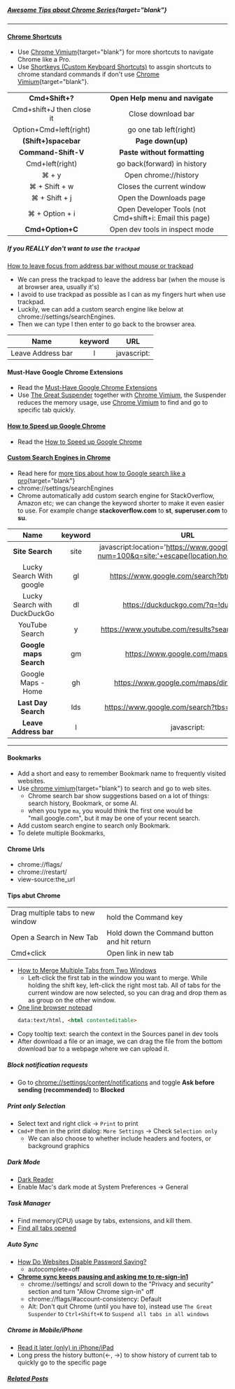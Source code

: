 <link rel="canonical" href="https://lifelongprogrammer.blogspot.com/2018/06/awesome-tips-about-chrome.html" />
<!-- #### TL;DR
- Most commonly used Chrome shortcuts, settings and tips.
- Most commonly used Chrome Extensions for developers and productivity.
- How to reduce memory. -->

##### [Awesome Tips about Chrome Series](https://lifelongprogrammer.blogspot.com/search/label/Chrome_Series){target="blank"}
<script src="https://lifelongprogrammer.blogspot.com/feeds/posts/default/-/Chrome_Series?orderby=updated&amp;alt=json-in-script&amp;callback=series&amp;max-results=20"></script>

---

#### [Chrome Shortcuts](https://lifelongprogrammer.blogspot.com/2018/05/keyboard-shortcuts-for-developers.html#chrome)
- Use [Chrome Vimium](https://lifelongprogrammer.blogspot.com/2019/04/awesome-tips-about-chrome-vimium.html){target="blank"} for more shortcuts to navigate Chrome like a Pro.
- Use [Shortkeys (Custom Keyboard Shortcuts)](https://chrome.google.com/webstore/detail/shortkeys-custom-keyboard/logpjaacgmcbpdkdchjiaagddngobkck) to assgin shortcuts to chrome standard commands if don't use [Chrome Vimium](https://lifelongprogrammer.blogspot.com/2019/04/awesome-tips-about-chrome-vimium.html){target="blank"}.

|                           |                                                         |
|:-------------------------:|:-------------------------------------------------------:|
|      **Cmd+Shift+?**      |             **Open Help menu and navigate**             |
| Cmd+shift+J then close it |                   Close download bar                    |
|  Option+Cmd+left(right)   |                 go one tab left(right)                  |
|   **(Shift+)spacebar**    |                    **Page down(up)**                    |
|    **Command-Shift-V**    |              **Paste without formatting**               |
|      Cmd+left(right)      |               go back(forward) in history               |
|           ⌘ + y           |                  Open chrome://history                  |
|       ⌘ + Shift + w       |                Closes the current window                |
|       ⌘ + Shift + j       |                 Open the Downloads page                 |
|      ⌘ + Option + i       | Open Developer Tools (not Cmd+shift+i: Email this page) |
|     **Cmd+Option+C**      |             Open dev tools in inspect mode              |

##### If you REALLY don't want to use the `trackpad`
[How to leave focus from address bar without mouse or trackpad](http://xavierchow.github.io/2016/03/07/vimium-leave-address-bar/)
- We can press the trackpad to leave the address bar (when the mouse is at browser area, usually it's)
- I avoid to use trackpad as possible as I can as my fingers hurt when use trackpad.
- Luckily, we can add a custom search engine like below at chrome://settings/searchEngines.
- Then we can type l then enter to go back to the browser area.

|       Name        | keyword |     URL     |
|:-----------------:|:-------:|:-----------:|
| Leave Address bar |    l    | javascript: |


#### Must-Have Google Chrome Extensions
- Read the [Must-Have Google Chrome Extensions](https://lifelongprogrammer.blogspot.com/2019/04/must-have-google-chrome-extensions.html)
- Use [The Great Suspender](https://chrome.google.com/webstore/detail/the-great-suspender/klbibkeccnjlkjkiokjodocebajanakg/) together with [Chrome Vimium](https://lifelongprogrammer.blogspot.com/2019/04/awesome-tips-about-chrome-vimium.html), the Suspender reduces the memory usage, use [Chrome Vimium](https://lifelongprogrammer.blogspot.com/2019/04/awesome-tips-about-chrome-vimium.html) to find and go to specific tab quickly.

#### [How to Speed up Google Chrome]((/2019/03/how-to-speed-up-google-chrome.html))
- Read the [How to Speed up Google Chrome](https://lifelongprogrammer.blogspot.com/2019/03/how-to-speed-up-google-chrome.html)

#### [Custom Search Engines in Chrome](https://github.com/philc/vimium/wiki/Search-Engines)
- Read here for [more tips about how to Google search like a pro](https://lifelongprogrammer.blogspot.com/2019/06/how-to-google-search-like-pro.html){target="blank"}
- chrome://settings/searchEngines
- Chrome automatically add custom search engine for StackOverflow, Amazon etc; we can change the keyword shorter to make it even easier to use. For example change **stackoverflow.com** to **st**, **superuser.com** to **su**.

|             Name             | keyword |                                                 URL                                                 |
|:----------------------------:|:-------:|:---------------------------------------------------------------------------------------------------:|
|       **Site Search**        |  site   | javascript:location='https://www.google.com/search?num=100&q=site:'+escape(location.hostname)+'+%s' |
|   Lucky Search With google   |   gl    |                              https://www.google.com/search?btnI=1&q=%s                              |
| Lucky Search with DuckDuckGo |   dl    |                                 https://duckduckgo.com/?q=!ducky %s                                 |
|        YouTube Search        |    y    |                           https://www.youtube.com/results?search_query=%s                           |
|    **Google maps Search**    |   gm    |                                  https://www.google.com/maps?q=%s                                   |
|      Google Maps - Home      |   gh    |                               https://www.google.com/maps/dir/home/%s                               |
|     **Last Day Search**      |   lds   |                            https://www.google.com/search?tbs=qdr:d&q=%s                             |
|    **Leave Address bar**     |    l    |                                             javascript:                                             |

---

#### Bookmarks
- Add a short and easy to remember Bookmark name to frequently visited websites.
- Use [chrome vimium](https://lifelongprogrammer.blogspot.com/2019/04/awesome-tips-about-chrome-vimium.html){target="blank"} to search and go to web sites.
  - Chrome search bar show suggestions based on a lot of things: search history, Bookmark, or some AI.
  - when you type `ma`, you would think the first one would be "mail.google.com", but it may be one of your recent search.
- Add custom search engine to search only Bookmark.
- To delete multiple Bookmarks,

#### Chrome Urls
- chrome://flags/
- chrome://restart/
- view-source:the_url


#### Tips abut Chrome

|                                  |                                             |
| -------------------------------- | ------------------------------------------- |
| Drag multiple tabs to new window | hold the Command key                        |
| Open a Search in New Tab         | Hold down the Command button and hit return |
| Cmd+click                        | Open link in new tab                        |
- [How to Merge Multiple Tabs from Two Windows](http://interactivelogic.net/wp/2017/05/google-chrome-pro-tip-how-to-merge-multiple-tabs-from-two-google-chrome-windows-2/)
  - Left-click the first tab in the window you want to merge. While holding the shift key, left-click the right most tab. All of tabs for the current window are now selected, so you can drag and drop them as as group on the other window.
- [One line browser notepad](https://coderwall.com/p/lhsrcq/one-line-browser-notepad)
  ```html
  data:text/html, <html contenteditable>
  ```
- Copy tooltip text: search the context in the Sources panel in dev tools
- After download a file or an image, we can drag the file from the bottom download bar to a webpage where we can upload it.
<!-- - [NET::ERR_CERTIFICATE_TRANSPARENCY_REQUIRED for known safe (intranet) sites](https://kurttappe.com/2017/05/15/whitelisting-unsecure-websites-in-recent-versions-of-chrome-for-macos/)
- edit /Library/Preferences/com.google.chrome.plist -->

##### Block notification requests
- Go to <chrome://settings/content/notifications> and toggle **Ask before sending (recommended)** to **Blocked**

##### Print only Selection
- Select text and right click -> `Print` to print
- `Cmd+P` then in the print dialog: `More Settings` -> Check `Selection only`
  - We can also choose to whether include headers and footers, or background graphics

<!-- - [Print only the selection](https://wiki.millersville.edu/display/instructdocs/Print+from+a+Selection+-+Mac+OSX+-+Chrome+and+Firefox)
  - Check "Selection only" in "More Settings" in the Print Dialog
  - Choose whether to include background graphics, default false -->


<!-- ##### Close Download Bar
- ⌘ + Shift + j then ⌘ + W -->
<!-- - [Disable Download Bar](https://chrome.google.com/webstore/detail/disable-download-bar/epnnapjdpplekmodajomjojfpeicclep/related) -->

##### Dark Mode
- [Dark Reader](https://chrome.google.com/webstore/detail/dark-reader/eimadpbcbfnmbkopoojfekhnkhdbieeh)
- Enable Mac's dark mode at System Preferences -> General

##### Task Manager
- Find memory(CPU) usage by tabs, extensions, and kill them.
- [Find all tabs opened](https://superuser.com/questions/290758/ways-to-see-a-list-of-all-the-tabs-open-in-chrome)

##### Auto Sync
<!-- - Turn on sync at chrome://settings/syncSetup -->
- [How Do Websites Disable Password Saving?](https://www.maketecheasier.com/remember-username-password-chrome/)
  - autocomplete=off
- [**Chrome sync keeps pausing and asking me to re-sign-in1**](https://support.google.com/chrome/thread/2320112?msgid=2402417)
  - chrome://settings/ and scroll down to the "Privacy and security" section and turn "Allow Chrome sign-in" off
  <!-- - or on? -->
  - chrome://flags/#account-consistency: Default
  - Alt: Don't quit Chrome (until you have to), instead use  `The Great Suspender` to  `Ctrl+Shift+K` to `Suspend all tabs in all windows`


##### Chrome in Mobile/iPhone
- [Read it later (only) in iPhone/iPad](https://support.google.com/chrome/answer/7343019?co=GENIE.Platform%3DiOS&hl=en&oco=2)
- Long press the history button(<-, ->) to show history of current tab to quickly go to the specific page

##### [Related Posts](https://lifelongprogrammer.blogspot.com/search?q=label:Chrome|label:Google)
<script src="https://lifelongprogrammer.blogspot.com/feeds/posts/default?q=label:Chrome|label:Google?orderby=updated&amp;alt=json-in-script&amp;callback=weightedRandomRelatedPosts&amp;max-results=20"></script>